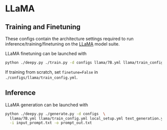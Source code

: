# LLaMA

## Training and Finetuning

These configs contain the architecture settings required to run inference/training/finetuning on the [LLaMA](https://huggingface.co/docs/transformers/main/model_doc/llama) model suite.

LLaMA finetuning  can be launched with
```sh
python ./deepy.py ./train.py -d configs llama/7B.yml llama/train_config.yml local_setup.yml
```

If training from scratch, set `finetune=False` in `./configs/llama/train_config.yml`.


## Inference


LLaMA generation can be launched with
```sh
python ./deepy.py ./generate.py -d configs  \
  llama/7B.yml llama/train_config.yml local_setup.yml text_generation.yml \
  -i input_prompt.txt -o prompt_out.txt
```

